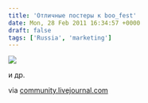 ```yaml
---
title: 'Отличные постеры к boo_fest'
date: Mon, 28 Feb 2011 16:34:57 +0000
draft: false
tags: ['Russia', 'marketing']
---
```


![](/img/das.jpeg)

и др.

via [community.livejournal.com](http://community.livejournal.com/boo_fest/107870.html)